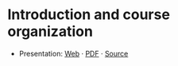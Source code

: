 # Introduction and course organization

- Presentation:
  [Web](https://web-classroom.github.io/heig-vd-web-course/01-introduction-and-course-organization/)
  ·
  [PDF](https://web-classroom.github.io/heig-vd-web-course/01-introduction-and-course-organization/01-introduction-and-course-organization-presentation.pdf)
  · [Source](PRESENTATION.md)
